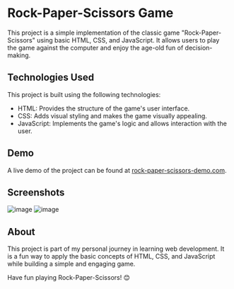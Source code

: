 # Rock-Paper-Scissors Game

This project is a simple implementation of the classic game "Rock-Paper-Scissors" using basic HTML, CSS, and JavaScript. It allows users to play the game against the computer and enjoy the age-old fun of decision-making.

## Technologies Used

This project is built using the following technologies:

- HTML: Provides the structure of the game's user interface.
- CSS: Adds visual styling and makes the game visually appealing.
- JavaScript: Implements the game's logic and allows interaction with the user.

## Demo

A live demo of the project can be found at [rock-paper-scissors-demo.com](https://raazvardhan.github.io/Rock-Paper-Scissors/).

## Screenshots


![image](https://github.com/Raazvardhan/Rock-Paper-Scissors/assets/139915269/5e9f0627-3def-49d1-8cc7-a43445274248)
![image](https://github.com/Raazvardhan/Rock-Paper-Scissors/assets/139915269/faff4c92-d703-4a06-a790-f0134556fa7b)

## About

This project is part of my personal journey in learning web development. It is a fun way to apply the basic concepts of HTML, CSS, and JavaScript while building a simple and engaging game.

Have fun playing Rock-Paper-Scissors! 😊
